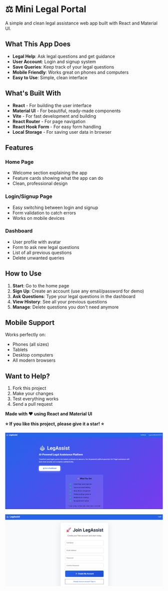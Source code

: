 # ⚖️ Mini Legal Portal

A simple and clean legal assistance web app built with React and Material UI.

## What This App Does

- **Legal Help**: Ask legal questions and get guidance
- **User Account**: Login and signup system
- **Save Queries**: Keep track of your legal questions
- **Mobile Friendly**: Works great on phones and computers
- **Easy to Use**: Simple, clean interface


## What's Built With

- **React** - For building the user interface
- **Material UI** - For beautiful, ready-made components
- **Vite** - For fast development and building
- **React Router** - For page navigation
- **React Hook Form** - For easy form handling
- **Local Storage** - For saving user data in browser

## Features

### Home Page
- Welcome section explaining the app
- Feature cards showing what the app can do
- Clean, professional design

### Login/Signup Page
- Easy switching between login and signup
- Form validation to catch errors
- Works on mobile devices

### Dashboard
- User profile with avatar
- Form to ask new legal questions
- List of all previous questions
- Delete unwanted queries

## How to Use

1. **Start**: Go to the home page
2. **Sign Up**: Create an account (use any email/password for demo)
3. **Ask Questions**: Type your legal questions in the dashboard
4. **View History**: See all your previous questions
5. **Manage**: Delete questions you don't need anymore

## Mobile Support

Works perfectly on:
- Phones (all sizes)
- Tablets
- Desktop computers
- All modern browsers

## Want to Help?

1. Fork this project
2. Make your changes
3. Test everything works
4. Send a pull request

**Made with ❤️ using React and Material UI**

**⭐ If you like this project, please give it a star! ⭐**

![image alt](https://github.com/sudhanshu140101/Mini-Legal-Portal-React/blob/62811ed2b5e54d9dd3b363817dfe174b7ebd96f1/Screenshot%202025-08-25%20050137.png)

![image alt](https://github.com/sudhanshu140101/Mini-Legal-Portal-React/blob/ac52fb03d576ab3a4c0eca71037c5771f1db2b21/Screenshot%202025-08-25%20050756.png)
